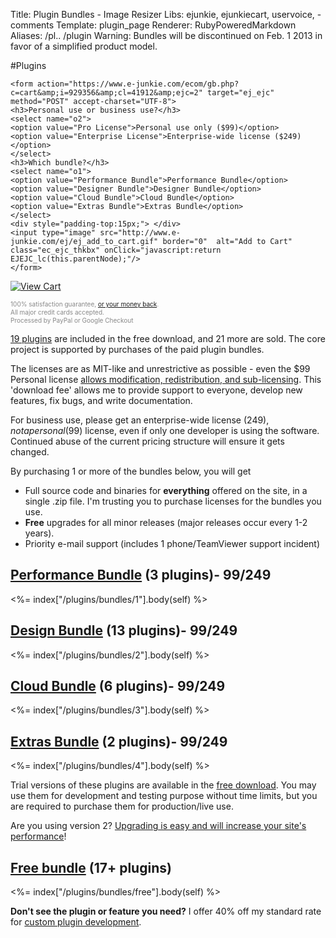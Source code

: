 Title: Plugin Bundles - Image Resizer
Libs: ejunkie, ejunkiecart, uservoice, -comments
Template: plugin_page
Renderer: RubyPoweredMarkdown
Aliases: /pl.. /plugin
Warning: Bundles will be discontinued on Feb. 1 2013 in favor of a simplified product model.


#Plugins


<div class="buySidebar">

    <form action="https://www.e-junkie.com/ecom/gb.php?c=cart&amp;i=929356&amp;cl=41912&amp;ejc=2" target="ej_ejc" method="POST" accept-charset="UTF-8">
    <h3>Personal use or business use?</h3>
    <select name="o2">
    <option value="Pro License">Personal use only ($99)</option>
    <option value="Enterprise License">Enterprise-wide license ($249)</option>
    </select>
    <h3>Which bundle?</h3>
    <select name="o1">
    <option value="Performance Bundle">Performance Bundle</option>
    <option value="Designer Bundle">Designer Bundle</option>
    <option value="Cloud Bundle">Cloud Bundle</option>
    <option value="Extras Bundle">Extras Bundle</option>
    </select>
    <div style="padding-top:15px;"> </div>
    <input type="image" src="http://www.e-junkie.com/ej/ej_add_to_cart.gif" border="0"  alt="Add to Cart" class="ec_ejc_thkbx" onClick="javascript:return EJEJC_lc(this.parentNode);"/>
    </form>



  <a href="https://www.e-junkie.com/ecom/gb.php?c=cart&amp;cl=41912&amp;ejc=2" target="ej_ejc" class="ec_ejc_thkbx" onClick="javascript:return EJEJC_lc(this);"><img src="http://www.e-junkie.com/ej/ej_view_cart.gif" border="0" alt="View Cart"/></a>
  <div class="info" style="font-size:10px; color:#888888;line-height:1.3em">
  100% satisfaction guarantee, <a href="/purchase/refunds">or your money back</a>.
  <br /> All major credit cards accepted. 
  <br /> Processed by PayPal or Google Checkout
  </div>

</div>


[19 plugins](/plugins/bundles/free) are included in the free download, and 21 more are sold. The core project is supported by purchases of the paid plugin bundles. 

The licenses are as MIT-like and unrestrictive as possible - even the <span class="price">$99</span> Personal license [allows modification, redistribution, and sub-licensing](/licenses/pro). This 'download fee' allows me to provide support to everyone, develop new features, fix bugs, and write documentation. 

For business use, please get an enterprise-wide license ($249), not a personal ($99) license, even if only one developer is using the software. Continued abuse of the current pricing structure will ensure it gets changed.

By purchasing 1 or more of the bundles below, you will get 

 * Full source code and binaries for **everything** offered on the site, in a single .zip file. I'm trusting you to purchase licenses for the bundles you use.
 * **Free** upgrades for all minor releases (major releases occur every 1-2 years). 
 * Priority e-mail support (includes 1 phone/TeamViewer support incident)

      
## [Performance Bundle](/plugins/bundles/1) (3 plugins)- <span class="price">$99/$249</span>


<%= index["/plugins/bundles/1"].body(self) %>


## [Design Bundle](/plugins/bundles/2) (13 plugins)- <span class="price">$99/$249</span>

<%= index["/plugins/bundles/2"].body(self) %>


## [Cloud Bundle](/plugins/bundles/3) (6 plugins)- <span class="price">$99/$249</span>

<%= index["/plugins/bundles/3"].body(self) %>

## [Extras Bundle](/plugins/bundles/4) (2 plugins)- <span class="price">$99/$249</span>

<%= index["/plugins/bundles/4"].body(self) %>


Trial versions of these plugins are available in the [free download](/download). You may use them for development and testing purpose without time limits, but you 
are required to purchase them for production/live use.

Are you using version 2? [Upgrading is easy and will increase your site's performance](/docs/2to3/)!

## [Free bundle](/plugins/bundles/free) (17+ plugins)

<%= index["/plugins/bundles/free"].body(self) %>


**Don't see the plugin or feature you need?** I offer 40% off my standard rate for [custom plugin development](/plugins/custom).
